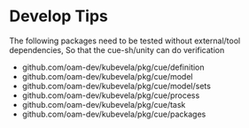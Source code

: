 # Develop Tips

The following packages need to be tested without external/tool dependencies, So that the cue-sh/unity can do verification

- github.com/oam-dev/kubevela/pkg/cue/definition
- github.com/oam-dev/kubevela/pkg/cue/model
- github.com/oam-dev/kubevela/pkg/cue/model/sets
- github.com/oam-dev/kubevela/pkg/cue/process
- github.com/oam-dev/kubevela/pkg/cue/task
- github.com/oam-dev/kubevela/pkg/cue/packages
